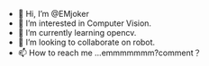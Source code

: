 - 👋 Hi, I’m @EMjoker
- 👀 I’m interested in Computer Vision.
- 🌱 I’m currently learning opencv.
- 💞️ I’m looking to collaborate on robot.
- 📫 How to reach me ...emmmmmmm?comment？

<!---
EMjoker/EMjoker is a ✨ special ✨ repository because its `README.md` (this file) appears on your GitHub profile.
You can click the Preview link to take a look at your changes.
--->

